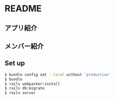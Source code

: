 # README

## アプリ紹介

## メンバー紹介

## Set up
```zsh
$ bundle config set --local without 'production'
$ bundle
$ rails webpacker:install
$ rails db:migrate
$ rails server
```
